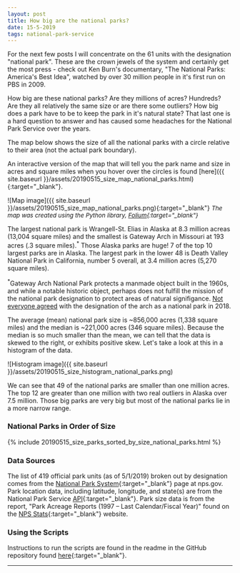 ```yaml
---
layout: post
title: How big are the national parks?
date: 15-5-2019
tags: national-park-service
---
```


For the next few posts I will concentrate on the 61 units with the designation "national park". These are the crown jewels of the system and certainly get the most press - check out Ken Burn's documentary, "The National Parks: America's Best Idea", watched by over 30 million people in it's first run on PBS in 2009.

How big are these national parks? Are they millions of acres? Hundreds? Are they all relatively the same size or are there some outliers? How big does a park have to be to keep the park in it's natural state? That last one is a hard question to answer and has caused some headaches for the National Park Service over the years.

The map below shows the size of all the national parks with a circle relative to their area (not the actual park boundary).

An interactive version of the map that will tell you the park name and size in acres and square miles when you hover over the circles is found [here]({{ site.baseurl }}/assets/20190515_size_map_national_parks.html){:target="_blank"}.

![Map image]({{ site.baseurl }}/assets/20190515_size_map_national_parks.png){:target="_blank"}
*<span style="font-size:10pt;">The map was created using the Python library, [Folium](https://python-visualization.github.io/folium/){:target="_blank"}</span>*

The largest national park is Wrangell-St. Elias in Alaska at 8.3 million acreas (13,004 square miles) and the smallest is Gateway Arch in Missouri at 193 acres (.3 square miles).<sup>*</sup> Those Alaska parks are huge! 7 of the top 10 largest parks are in Alaska. The largest park in the lower 48 is Death Valley National Park in California, number 5 overall, at 3.4 million acres (5,270 square miles).

<sup>*</sup>Gateway Arch National Park protects a manmade object built in the 1960s, and while a notable historic object, perhaps does not fulfill the mission of the national park designation to protect areas of natural signifigance. [Not everyone agreed](https://www.nationalparkstraveler.org/2018/03/whats-name-gateway-arch-national-park) with the designation of the arch as a national park in 2018.

The average (mean) national park size is ~856,000 acres (1,338 square miles) and the median is ~221,000 acres (346 square miles). Because the median is so much smaller than the mean, we can tell that the data is skewed to the right, or exhibits positive skew. Let's take a look at this in a histogram of the data.

![Histogram image]({{ site.baseurl }}/assets/20190515_size_histogram_national_parks.png)

We can see that 49 of the national parks are smaller than one million acres. The top 12 are greater than one million with two real outliers in Alaska over 7.5 million. Those big parks are very big but most of the national parks lie in a more narrow range.

### National Parks in Order of Size
{% include 20190515_size_parks_sorted_by_size_national_parks.html %}

### Data Sources
The list of 419 official park units (as of 5/1/2019) broken out by designation comes from the [National Park System](https://www.nps.gov/aboutus/national-park-system.htm){:target="_blank"} page at nps.gov. Park location data, including latitude, longitude, and state(s) are from the National Park Service [API](https://www.nps.gov/subjects/digital/nps-data-api.htm){:target="_blank"}. Park size data is from the report, "Park Acreage Reports (1997 – Last Calendar/Fiscal Year)" found on the [NPS Stats](https://irma.nps.gov/Stats/reports/national){:target="_blank"} website.

### Using the Scripts
Instructions to run the scripts are found in the readme in the GitHub repository found [here](https://github.com/goodmorningdata/nps){:target="_blank"}.

---
